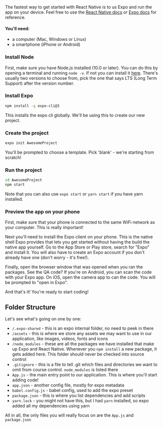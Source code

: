 The fastest way to get started with React Native is to us Expo and run the app on your device. Feel free to use the [React Native docs](https://reactnative.dev/docs/getting-started) or [Expo docs](https://docs.expo.io/versions/latest/) for reference.

#### You'll need:

- a computer (Mac, Windows or Linux)
- a smartphone (iPhone or Android)

### Install Node

First, make sure you have Node.js installed (10.0 or later). You can do this by opening a terminal and running `node -v`. If not you can install it [here](https://nodejs.org/en/). There's usually two versions to choose from, pick the one that says LTS (Long Term Support) after the version number.

### Install Expo

```sh
npm install -g expo-cli@3
```

This installs the expo cli globally. We'll be using this to create our new project.

### Create the project

```sh
expo init AwesomeProject
```

You'll be prompted to choose a template. Pick 'blank' - we're starting from scratch!

### Run the project

```sh
cd AwesomeProject
npm start
```

Note that you can also use `expo start` or `yarn start` if you have yarn installed.

### Preview the app on your phone

First, make sure that your phone is connected to the same WiFi network as your computer. This is really important!

Next you'll need to install the Expo client on your phone. This is the native shell Expo provides that lets you get started without having the build the native app yourself. Go to the App Store or Play store, search for "Expo" and install it. You will also have to create an Expo account if you don't already have one (don't worry - it's free!).

Finally, open the browser window that was opened when you ran the packages. See the QA code? If you're on Android, you can scan the code with your Expo app. On iOS, open the camera app to can the code. You will be prompted to "open in Expo".

And that's it! You're ready to start coding!

## Folder Structure

Let's see what's going on one by one:

- `/.expo-shared` - this is an expo internal folder, no need to peek in there
- `/assets` - this is where we store any assets we may want to use in our application, like images, videos, fonts and icons
- `/node_modules` - these are all the packages we have installed that make up Expo and React Native. Whenever you `npm install` a new package, it gets added here. This folder should never be checked into source control
- `.gitignore` - this is a file to tell .git which files and directories we want to omit from course control. `node_modules` is listed there
- `App.js` - the main entry point to our application. This is where you'll start adding code!
- `app.json` - another config file, mostly for expo metadata
- `babel.config.js` - babel config, used to add the expo preset
- `package.json` - this is where you list dependencies and add scripts
- `yarn.lock` - you might not have this, but I had `yarn` installed, so expo added all my dependencies using yarn

All in all, the only files you will really focus on are the `App.js` and `package.json`